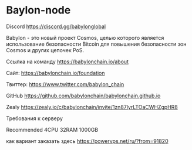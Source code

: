 # Baylon-node
Discord https://discord.gg/babylonglobal

Babylon - это новый проект Cosmos, целью которого является использование безопасности Bitcoin для повышения безопасности зон Cosmos и других цепочек PoS.

Ссылка на команду https://babylonchain.io/about

Сайт: https://babylonchain.io/foundation

Твиттер: https://www.twitter.com/babylon_chain

GitHub https://github.com/babylonchain/babylonchain.github.io

Zealy https://zealy.io/c/babylonchain/invite/1zn87lyrLTOaCWHZgpHR8

Требования к серверу

Recommended 4CPU 32RAM 1000GB

как вариант заказать здесь https://powervps.net/ru/?from=91820
